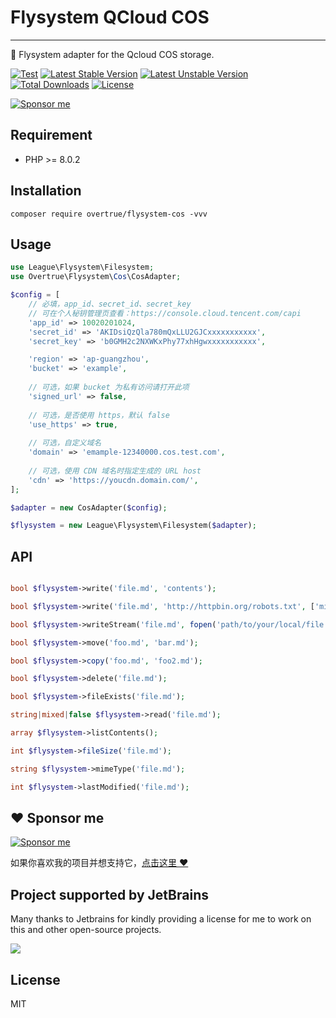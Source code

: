 # Flysystem QCloud COS

---

:floppy_disk: Flysystem adapter for the Qcloud COS storage.

[![Test](https://github.com/overtrue/flysystem-cos/actions/workflows/test.yml/badge.svg)](https://github.com/overtrue/flysystem-cos/actions/workflows/test.yml) [![Latest Stable Version](https://poser.pugx.org/overtrue/flysystem-cos/v/stable.svg)](https://packagist.org/packages/overtrue/flysystem-cos) [![Latest Unstable Version](https://poser.pugx.org/overtrue/flysystem-cos/v/unstable.svg)](https://packagist.org/packages/overtrue/flysystem-cos) [![Total Downloads](https://poser.pugx.org/overtrue/flysystem-cos/downloads)](https://packagist.org/packages/overtrue/flysystem-cos) [![License](https://poser.pugx.org/overtrue/flysystem-cos/license)](https://packagist.org/packages/overtrue/flysystem-cos)

[![Sponsor me](https://github.com/overtrue/overtrue/blob/master/sponsor-me-button-s.svg?raw=true)](https://github.com/sponsors/overtrue)

## Requirement

* PHP >= 8.0.2

## Installation

```shell
composer require overtrue/flysystem-cos -vvv
```

## Usage

```php
use League\Flysystem\Filesystem;
use Overtrue\Flysystem\Cos\CosAdapter;

$config = [
    // 必填，app_id、secret_id、secret_key 
    // 可在个人秘钥管理页查看：https://console.cloud.tencent.com/capi
    'app_id' => 10020201024, 
    'secret_id' => 'AKIDsiQzQla780mQxLLU2GJCxxxxxxxxxxx', 
    'secret_key' => 'b0GMH2c2NXWKxPhy77xhHgwxxxxxxxxxxx',

    'region' => 'ap-guangzhou', 
    'bucket' => 'example',
    
    // 可选，如果 bucket 为私有访问请打开此项
    'signed_url' => false,
    
    // 可选，是否使用 https，默认 false
    'use_https' => true, 
    
    // 可选，自定义域名
    'domain' => 'emample-12340000.cos.test.com', 
    
    // 可选，使用 CDN 域名时指定生成的 URL host
    'cdn' => 'https://youcdn.domain.com/',
];

$adapter = new CosAdapter($config);

$flysystem = new League\Flysystem\Filesystem($adapter);

```
## API

```php

bool $flysystem->write('file.md', 'contents');

bool $flysystem->write('file.md', 'http://httpbin.org/robots.txt', ['mime' => 'application/redirect302']);

bool $flysystem->writeStream('file.md', fopen('path/to/your/local/file.jpg', 'r'));

bool $flysystem->move('foo.md', 'bar.md');

bool $flysystem->copy('foo.md', 'foo2.md');

bool $flysystem->delete('file.md');

bool $flysystem->fileExists('file.md');

string|mixed|false $flysystem->read('file.md');

array $flysystem->listContents();

int $flysystem->fileSize('file.md');

string $flysystem->mimeType('file.md');

int $flysystem->lastModified('file.md');

```

## :heart: Sponsor me 

[![Sponsor me](https://github.com/overtrue/overtrue/blob/master/sponsor-me.svg?raw=true)](https://github.com/sponsors/overtrue)

如果你喜欢我的项目并想支持它，[点击这里 :heart:](https://github.com/sponsors/overtrue)

## Project supported by JetBrains

Many thanks to Jetbrains for kindly providing a license for me to work on this and other open-source projects.

[![](https://resources.jetbrains.com/storage/products/company/brand/logos/jb_beam.svg)](https://www.jetbrains.com/?from=https://github.com/overtrue)


## License

MIT
